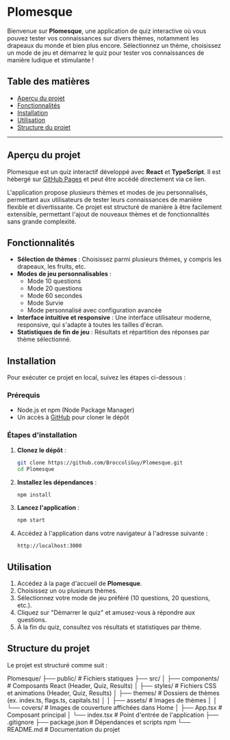 # Plomesque

Bienvenue sur **Plomesque**, une application de quiz interactive où vous pouvez tester vos connaissances sur divers thèmes, notamment les drapeaux du monde et bien plus encore. Sélectionnez un thème, choisissez un mode de jeu et démarrez le quiz pour tester vos connaissances de manière ludique et stimulante !

## Table des matières

- [Aperçu du projet](#aperçu-du-projet)
- [Fonctionnalités](#fonctionnalités)
- [Installation](#installation)
- [Utilisation](#utilisation)
- [Structure du projet](#structure-du-projet)

---

## Aperçu du projet

Plomesque est un quiz interactif développé avec **React** et **TypeScript**. Il est hébergé sur [GitHub Pages](https://broccoliguy.github.io/Plomesque/) et peut être accédé directement via ce lien.

L'application propose plusieurs thèmes et modes de jeu personnalisés, permettant aux utilisateurs de tester leurs connaissances de manière flexible et divertissante. Ce projet est structuré de manière à être facilement extensible, permettant l'ajout de nouveaux thèmes et de fonctionnalités sans grande complexité.

## Fonctionnalités

- **Sélection de thèmes** : Choisissez parmi plusieurs thèmes, y compris les drapeaux, les fruits, etc.
- **Modes de jeu personnalisables** : 
  - Mode 10 questions
  - Mode 20 questions
  - Mode 60 secondes
  - Mode Survie
  - Mode personnalisé avec configuration avancée
- **Interface intuitive et responsive** : Une interface utilisateur moderne, responsive, qui s'adapte à toutes les tailles d'écran.
- **Statistiques de fin de jeu** : Résultats et répartition des réponses par thème sélectionné.

## Installation

Pour exécuter ce projet en local, suivez les étapes ci-dessous :

### Prérequis

- Node.js et npm (Node Package Manager)
- Un accès à [GitHub](https://github.com/) pour cloner le dépôt

### Étapes d'installation

1. **Clonez le dépôt** :

    ```bash
    git clone https://github.com/BroccoliGuy/Plomesque.git
    cd Plomesque
    ```

2. **Installez les dépendances** :

    ```bash
    npm install
    ```

3. **Lancez l'application** :

    ```bash
    npm start
    ```

4. Accédez à l'application dans votre navigateur à l'adresse suivante :

    ```
    http://localhost:3000
    ```

## Utilisation

1. Accédez à la page d'accueil de **Plomesque**.
2. Choisissez un ou plusieurs thèmes.
3. Sélectionnez votre mode de jeu préféré (10 questions, 20 questions, etc.).
4. Cliquez sur "Démarrer le quiz" et amusez-vous à répondre aux questions.
5. À la fin du quiz, consultez vos résultats et statistiques par thème.

## Structure du projet

Le projet est structuré comme suit :

Plomesque/
├── public/                       # Fichiers statiques
├── src/
│   ├── components/               # Composants React (Header, Quiz, Results)
│   ├── styles/                   # Fichiers CSS et animations (Header, Quiz, Results)
│   ├── themes/                   # Dossiers de thèmes (ex. index.ts, flags.ts, capitals.ts)
│   │   ├── assets/               # Images de thèmes
│   │   └── covers/               # Images de couverture affichées dans Home
│   ├── App.tsx                   # Composant principal
│   └── index.tsx                 # Point d'entrée de l'application
├── .gitignore
├── package.json                  # Dépendances et scripts npm
└── README.md                     # Documentation du projet
